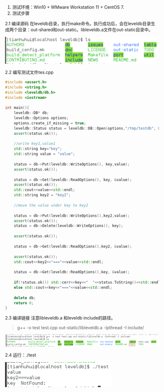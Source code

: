 1. 测试环境：Win10 + WMware Workstation 11 + CentOS 7.
2. 测试步骤

2.1 编译源码
在leveldb目录，执行make命令。执行成功后，会在leveldb目录生成两个目录：out-shared和out-static。libleveldb.a文件在out-static目录中。

![make](https://github.com/tianhuhui/leveldb/blob/branch_test_/images_about/make.png)

2.2 编写测试文件tes.cpp
```C++
#include <assert.h>
#include <string.h>
#include <leveldb/db.h>
#include <iostream>

int main(){
	leveldb::DB* db;
	leveldb::Options options;
	options.create_if_missing = true;
	leveldb::Status status = leveldb::DB::Open(options,"/tmp/testdb", &db);
	assert(status.ok());

	//write key1,value1
	std::string key="key";
	std::string value = "value";

	status = db->Put(leveldb::WriteOptions(), key,value);
	assert(status.ok());

	status = db->Get(leveldb::ReadOptions(), key, &value);
	assert(status.ok());
	std::cout<<value<<std::endl;
	std::string key2 = "key2";
    
	//move the value under key to key2
	
	status = db->Put(leveldb::WriteOptions(),key2,value);
	assert(status.ok());
	status = db->Delete(leveldb::WriteOptions(), key);

	assert(status.ok());
	
	status = db->Get(leveldb::ReadOptions(),key2, &value);
	
	assert(status.ok());
	std::cout<<key2<<"==="<<value<<std::endl;
	
	status = db->Get(leveldb::ReadOptions(),key, &value);
	
	if(!status.ok()) std::cerr<<key<<"  "<<status.ToString()<<std::endl;
	else std::cout<<key<<"==="<<value<<std::endl;
	
	delete db;
	return 0;
}
```

2.3 编译链接
注意libleveldb.a 和leveldb include的路径。
> g++ -o test test.cpp out-static/libleveldb.a -lpthread -I include/


![g++](https://github.com/tianhuhui/leveldb/blob/branch_test_/images_about/g%2B%2B.png)

2.4 运行：./test

![test](https://github.com/tianhuhui/leveldb/blob/branch_test_/images_about/test.png)

